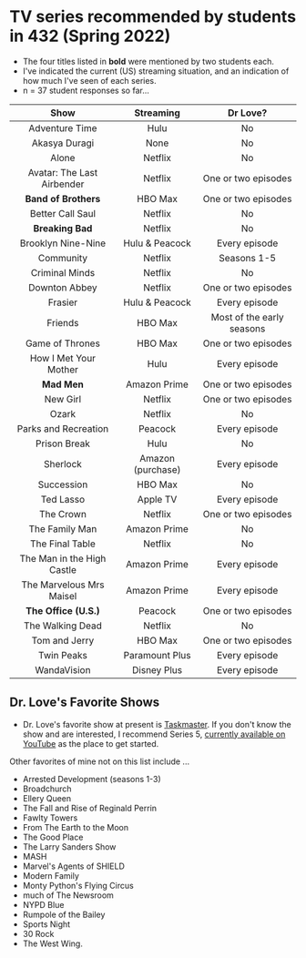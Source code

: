 # TV series recommended by students in 432 (Spring 2022)

- The four titles listed in **bold** were mentioned by two students each.
- I've indicated the current (US) streaming situation, and an indication of how much I've seen of each series.
- n = 37 student responses so far...

Show | Streaming | Dr Love? 
:----------: | :--------: | :-----:
Adventure Time | Hulu | No
Akasya Duragi | None | No
Alone | Netflix | No
Avatar: The Last Airbender | Netflix | One or two episodes
**Band of Brothers** | HBO Max | One or two episodes
Better Call Saul | Netflix | No
**Breaking Bad** | Netflix | No
Brooklyn Nine-Nine | Hulu & Peacock | Every episode
Community | Netflix | Seasons 1-5
Criminal Minds | Netflix | No
Downton Abbey | Netflix | One or two episodes
Frasier | Hulu & Peacock | Every episode
Friends | HBO Max | Most of the early seasons
Game of Thrones | HBO Max | One or two episodes
How I Met Your Mother | Hulu | Every episode
**Mad Men** | Amazon Prime | One or two episodes
New Girl | Netflix | One or two episodes
Ozark | Netflix | No
Parks and Recreation | Peacock | Every episode
Prison Break | Hulu | No
Sherlock | Amazon (purchase) | Every episode
Succession | HBO Max | No
Ted Lasso | Apple TV | Every episode
The Crown | Netflix | One or two episodes
The Family Man | Amazon Prime | No
The Final Table | Netflix | No
The Man in the High Castle | Amazon Prime | Every episode
The Marvelous Mrs Maisel | Amazon Prime | Every episode
**The Office (U.S.)** | Peacock | One or two episodes
The Walking Dead | Netflix | No
Tom and Jerry | HBO Max | One or two episodes
Twin Peaks | Paramount Plus | Every episode
WandaVision | Disney Plus | Every episode

## Dr. Love's Favorite Shows

- Dr. Love's favorite show at present is [Taskmaster](https://en.wikipedia.org/wiki/Taskmaster_(TV_series)). If you don't know the show and are interested, I recommend Series 5, [currently available on YouTube](https://www.youtube.com/watch?v=5PmmtbBgNLI&list=PLRWvNQVqAeWL5JRKdVCRYY0ONc5n0qWLg) as the place to get started.

Other favorites of mine not on this list include ...

- Arrested Development (seasons 1-3)
- Broadchurch
- Ellery Queen
- The Fall and Rise of Reginald Perrin
- Fawlty Towers
- From The Earth to the Moon
- The Good Place
- The Larry Sanders Show
- MASH
- Marvel's Agents of SHIELD
- Modern Family
- Monty Python's Flying Circus
- much of The Newsroom
- NYPD Blue
- Rumpole of the Bailey
- Sports Night
- 30 Rock 
- The West Wing.
